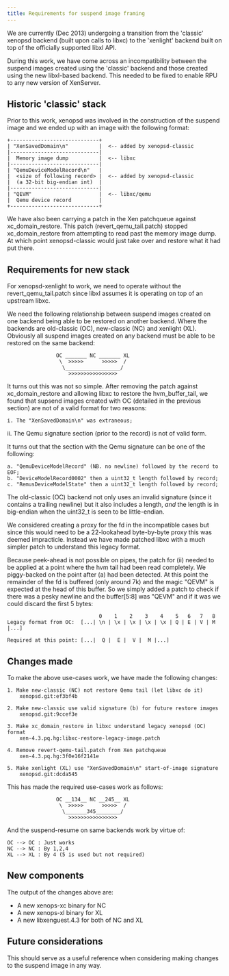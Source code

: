 ```yaml
---
title: Requirements for suspend image framing
---
```


We are currently (Dec 2013) undergoing a transition from the 'classic' xenopsd
backend (built upon calls to libxc) to the 'xenlight' backend built on top of
the officially supported libxl API.

During this work, we have come across an incompatibility between the suspend
images created using the 'classic' backend and those created using the new
libxl-based backend. This needed to be fixed to enable RPU to any new version
of XenServer.

Historic 'classic' stack
------------------------
Prior to this work, xenopsd was involved in the construction of the suspend
image and we ended up with an image with the following format:

    +-----------------------------+
    | "XenSavedDomain\n"          |  <-- added by xenopsd-classic
    |-----------------------------|
    |  Memory image dump          |  <-- libxc
    |-----------------------------|
    | "QemuDeviceModelRecord\n"   |
    |  <size of following record> |  <-- added by xenopsd-classic
    |  (a 32-bit big-endian int)  |
    |-----------------------------|
    | "QEVM"                      |  <-- libxc/qemu
    |  Qemu device record         |
    +-----------------------------+

We have also been carrying a patch in the Xen patchqueue against
xc_domain_restore. This patch (revert_qemu_tail.patch) stopped
xc_domain_restore from attempting to read past the memory image dump. At which
point xenopsd-classic would just take over and restore what it had put there.

Requirements for new stack
--------------------------
For xenopsd-xenlight to work, we need to operate without the
revert_qemu_tail.patch since libxl assumes it is operating on top of an
upstream libxc.

We need the following relationship between suspend images created on one
backend being able to be restored on another backend. Where the backends are
old-classic (OC), new-classic (NC) and xenlight (XL). Obviously all suspend
images created on any backend must be able to be restored on the same backend:

                    OC _______ NC _______ XL
                     \  >>>>>      >>>>>  /
                      \__________________/
                        >>>>>>>>>>>>>>>>

It turns out this was not so simple. After removing the patch against
xc_domain_restore and allowing libxc to restore the hvm_buffer_tail, we found
that supsend images created with OC (detailed in the previous section) are not
of a valid format for two reasons:

    i. The "XenSavedDomain\n" was extraneous;
   ii. The Qemu signature section (prior to the record) is not of valid form.

It turns out that the section with the Qemu signature can be one of the
following:

    a. "QemuDeviceModelRecord" (NB. no newline) followed by the record to EOF;
    b. "DeviceModelRecord0002" then a uint32_t length followed by record;
    c. "RemusDeviceModelState" then a uint32_t length followed by record;

The old-classic (OC) backend not only uses an invalid signature (since it
contains a trailing newline) but it also includes a length, _and_ the length is
in big-endian when the uint32_t is seen to be little-endian.

We considered creating a proxy for the fd in the incompatible cases but since
this would need to be a 22-lookahead byte-by-byte proxy this was deemed
impracticle. Instead we have made patched libxc with a much simpler patch to
understand this legacy format.

Because peek-ahead is not possible on pipes, the patch for (ii) needed to be
applied at a point where the hvm tail had been read completely. We piggy-backed
on the point after (a) had been detected. At this point the remainder of the fd
is buffered (only around 7k) and the magic "QEVM" is expected at the head of
this buffer. So we simply added a patch to check if there was a pesky newline
and the buffer[5:8] was "QEVM" and if it was we could discard the first
5 bytes:

                                  0    1    2    3    4    5   6   7   8
    Legacy format from OC:  [...| \n | \x | \x | \x | \x | Q | E | V | M |...]

    Required at this point: [...|  Q |  E |  V |  M |...]

Changes made
------------
To make the above use-cases work, we have made the following changes:

    1. Make new-classic (NC) not restore Qemu tail (let libxc do it)
        xenopsd.git:ef3bf4b

    2. Make new-classic use valid signature (b) for future restore images
        xenopsd.git:9ccef3e

    3. Make xc_domain_restore in libxc understand legacy xenopsd (OC) format
        xen-4.3.pq.hg:libxc-restore-legacy-image.patch

    4. Remove revert-qemu-tail.patch from Xen patchqueue
        xen-4.3.pq.hg:3f0e16f2141e

    5. Make xenlight (XL) use "XenSavedDomain\n" start-of-image signature
        xenopsd.git:dcda545

This has made the required use-cases work as follows:

                    OC __134__ NC __245__ XL
                     \  >>>>>      >>>>>  /
                      \_______345________/
                        >>>>>>>>>>>>>>>>

And the suspend-resume on same backends work by virtue of:

    OC --> OC : Just works
    NC --> NC : By 1,2,4
    XL --> XL : By 4 (5 is used but not required)

New components
--------------
The output of the changes above are:

- A new xenops-xc binary for NC
- A new xenops-xl binary for XL
- A new libxenguest.4.3 for both of NC and XL

Future considerations
---------------------
This should serve as a useful reference when considering making changes to the
suspend image in any way.
